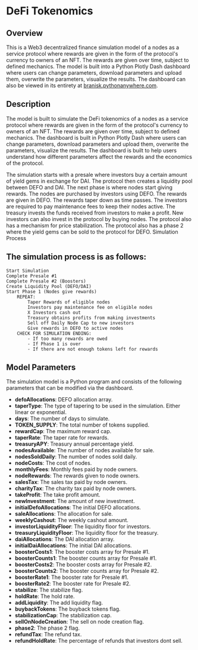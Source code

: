 # DeFi Tokenomics
## Overview

This is a Web3 decentralized finance simulation model of a nodes as a service protocol where rewards are given in the form of the protocol's currency to owners of an NFT. The rewards are given over time, subject to defined mechanics. The model is built into a Python Plotly Dash dashboard where users can change parameters, download parameters and upload them, overwrite the parameters, visualize the results. The dashboard can also be viewed in its entirety at [branisk.pythonanywhere.com](branisk.pythonanywhere.com).

## Description

The model is built to simulate the DeFi tokenomics of a nodes as a service protocol where rewards are given in the form of the protocol's currency to owners of an NFT. The rewards are given over time, subject to defined mechanics. The dashboard is built in Python Plotly Dash where users can change parameters, download parameters and upload them, overwrite the parameters, visualize the results. The dashboard is built to help users understand how different parameters affect the rewards and the economics of the protocol.

The simulation starts with a presale where investors buy a certain amount of yield gems in exchange for DAI. The protocol then creates a liquidity pool between DEFO and DAI. The next phase is where nodes start giving rewards. The nodes are purchased by investors using DEFO. The rewards are given in DEFO. The rewards taper down as time passes. The investors are required to pay maintenance fees to keep their nodes active. The treasury invests the funds received from investors to make a profit. New investors can also invest in the protocol by buying nodes. The protocol also has a mechanism for price stabilization. The protocol also has a phase 2 where the yield gems can be sold to the protocol for DEFO.
Simulation Process

## The simulation process is as follows:

```
Start Simulation
Complete Presale #1
Complete Presale #2 (Boosters)
Create Liquidity Pool (DEFO/DAI)
Start Phase 1 (Nodes give rewards)
    REPEAT:
        Taper Rewards of eligible nodes
        Investors pay maintenance fee on eligible nodes
        X Investors cash out
        Treasury obtains profits from making investments
        Sell off Daily Node Cap to new investors
        Give rewards in DEFO to active nodes
    CHECK FOR SIMULATION ENDING:
        - If too many rewards are owed
        - If Phase 1 is over
        - If there are not enough tokens left for rewards
```

## Model Parameters

The simulation model is a Python program and consists of the following parameters that can be modified via the dashboard.

   - **defoAllocations**: DEFO allocation array.
   - **taperType**: The type of tapering to be used in the simulation. Either linear or exponential.
   - **days**: The number of days to simulate.
   - **TOKEN_SUPPLY**: The total number of tokens supplied.
   - **rewardCap**: The maximum reward cap.
   - **taperRate**: The taper rate for rewards.
   - **treasuryAPY**: Treasury annual percentage yield.
   - **nodesAvailable**: The number of nodes available for sale.
   - **nodesSoldDaily**: The number of nodes sold daily.
   - **nodeCosts**: The cost of nodes.
   - **monthlyFees**: Monthly fees paid by node owners.
   - **nodeRewards**: The rewards given to node owners.
   - **salesTax**: The sales tax paid by node owners.
   - **charityTax**: The charity tax paid by node owners.
   - **takeProfit**: The take profit amount.
   - **newInvestment**: The amount of new investment.
   - **initialDefoAllocations**: The initial DEFO allocations.
   - **saleAllocations**: The allocation for sale.
   - **weeklyCashout**: The weekly cashout amount.
   - **investorLiquidityFloor**: The liquidity floor for investors.
   - **treasuryLiquidityFloor**: The liquidity floor for the treasury.
   - **daiAllocations**: The DAI allocation array.
   - **initialDaiAllocations**: The initial DAI allocations.
   - **boosterCosts1**: The booster costs array for Presale #1.
   - **boosterCounts1**: The booster counts array for Presale #1.
   - **boosterCosts2**: The booster costs array for Presale #2.
   - **boosterCounts2**: The booster counts array for Presale #2.
   - **boosterRate1**: The booster rate for Presale #1.
   - **boosterRate2**: The booster rate for Presale #2.
   - **stabilize**: The stabilize flag.
   - **holdRate**: The hold rate.
   - **addLiquidity**: The add liquidity flag.
   - **buybackTokens**: The buyback tokens flag.
   - **stabilizationCap**: The stabilization cap.
   - **sellOnNodeCreation**: The sell on node creation flag.
   - **phase2**: The phase 2 flag.
   - **refundTax**: The refund tax.
   - **refundHoldRate**: The percentage of refunds that investors dont sell.
